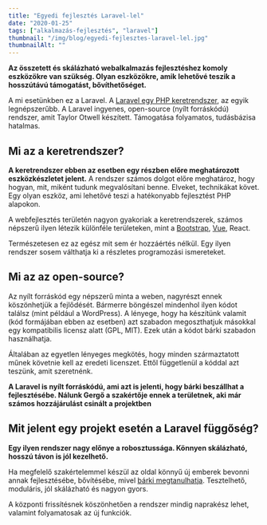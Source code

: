 ```yaml
---
title: "Egyedi fejlesztés Laravel-lel"
date: "2020-01-25"
tags: ["alkalmazás-fejlesztés", "laravel"]
thumbnail: "/img/blog/egyedi-fejlesztes-laravel-lel.jpg"
thumbnailAlt: ""
---
```


**Az összetett és skálázható webalkalmazás fejlesztéshez komoly eszközökre van szükség. Olyan eszközökre, amik lehetővé teszik a hosszútávú támogatást, bővíthetőséget.**

A mi esetünkben ez a Laravel. A [Laravel egy PHP keretrendszer](https://laravel.com/), az egyik legnépszerűbb. A Laravel ingyenes, open-source (nyílt forráskódú) rendszer, amit Taylor Otwell készített. Támogatása folyamatos, tudásbázisa hatalmas.

## Mi az a keretrendszer?

**A keretrendszer ebben az esetben egy részben előre meghatározott eszközkészletet jelent.** A rendszer számos dolgot előre meghatároz, hogy hogyan, mit, miként tudunk megvalósítani benne. Elveket, technikákat követ. Egy olyan eszköz, ami lehetővé teszi a hatékonyabb fejlesztést PHP alapokon.

A webfejlesztés területén nagyon gyakoriak a keretrendszerek, számos népszerű ilyen létezik különféle területeken, mint a [Bootstrap](https://getbootstrap.com/), [Vue](https://vuejs.org/), React.

Természetesen ez az egész mit sem ér hozzáértés nélkül. Egy ilyen rendszer sosem válthatja ki a részletes programozási ismereteket.

## Mi az az open-source?

Az nyílt forráskód egy népszerű minta a weben, nagyrészt ennek köszönhetjük a fejlődését. Bármerre böngészel mindenhol ilyen kódot találsz (mint például a WordPress). A lényege, hogy ha készítünk valamit (kód formájában ebben az esetben) azt szabadon megoszthatjuk másokkal egy kompatibilis licensz alatt (GPL, MIT). Ezek után a kódot bárki szabadon használhatja.

Általában az egyetlen lényeges megkötés, hogy minden származtatott műnek követnie kell az eredeti licenszet. Ettől függetlenül a kóddal azt teszünk, amit szeretnénk.

**A Laravel is nyílt forráskódú, ami azt is jelenti, hogy bárki beszállhat a fejlesztésébe. Nálunk Gergő a szakértője ennek a területnek, aki már számos hozzájárulást csinált a projektben**

## Mit jelent egy projekt esetén a Laravel függőség?

**Egy ilyen rendszer nagy előnye a robosztussága. Könnyen skálázható, hosszú távon is jól kezelhető.**

Ha megfelelő szakértelemmel készül az oldal könnyű új emberek bevonni annak fejlesztésébe, bővítésébe, mivel [bárki megtanulhatja](https://conedevelopment.com/hu/kezdjunk-fejleszteni-laravel-el/). Tesztelhető, moduláris, jól skálázható és nagyon gyors.

A központi frissítésnek köszönhetően a rendszer mindig naprakész lehet, valamint folyamatosak az új funkciók.
